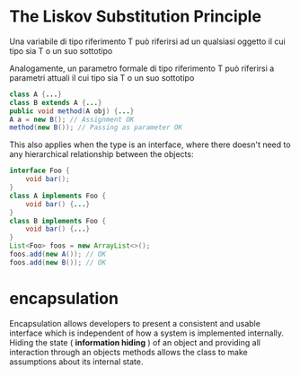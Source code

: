 # The Liskov Substitution Principle

Una variabile di tipo riferimento T può riferirsi ad un qualsiasi oggetto il cui tipo sia T o un suo sottotipo

Analogamente, un parametro formale di tipo riferimento T può riferirsi a parametri attuali il cui tipo sia T o un suo sottotipo

```java
class A {...}
class B extends A {...}
public void method(A obj) {...}
A a = new B(); // Assignment OK
method(new B()); // Passing as parameter OK
```

This also applies when the type is an interface, where there doesn't need to any hierarchical relationship between
the objects:

```java
interface Foo {
	void bar();
}
class A implements Foo {
	void bar() {...}
}
class B implements Foo {
	void bar() {...}
}
List<Foo> foos = new ArrayList<>();
foos.add(new A()); // OK
foos.add(new B()); // OK
```

# encapsulation

Encapsulation allows developers to present a consistent and usable interface which is independent of how a system is implemented internally.
Hiding the state ( **information hiding** ) of an object and providing
all interaction through an objects methods allows the class to make assumptions about its internal state.
